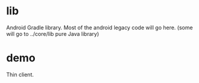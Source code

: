 # lib
Android Gradle library.
Most of the android legacy code will go here.
(some will go to ../core/lib pure Java library)


# demo
Thin client.

